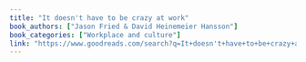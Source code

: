 ```yaml
---
title: "It doesn't have to be crazy at work"
book_authors: ["Jason Fried & David Heinemeier Hansson"]
book_categories: ["Workplace and culture"]
link: "https://www.goodreads.com/search?q=It+doesn't+have+to+be+crazy+at+work+Jason+Fried+&+David+Heinemeier+Hansson"
---
```

